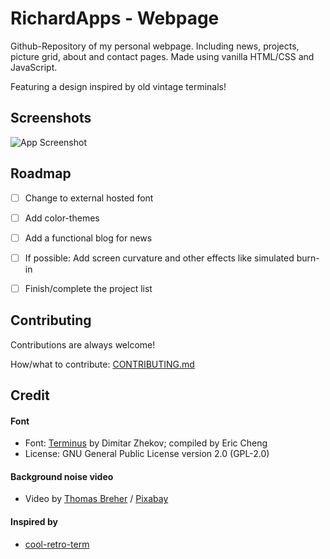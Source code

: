 
# RichardApps - Webpage
Github-Repository of my personal webpage. Including news, projects, picture grid, about and contact pages.
Made using vanilla HTML/CSS and JavaScript.

Featuring a design inspired by old vintage terminals!

## Screenshots

![App Screenshot](https://github.com/fr0st-iwnl/richardapps-web/blob/master/src/media/desc.png)

## Roadmap

- [ ] Change to external hosted font

- [ ] Add color-themes

- [ ] Add a functional blog for news

- [ ] If possible: Add screen curvature and other effects like simulated burn-in

- [ ] Finish/complete the project list

## Contributing

Contributions are always welcome!

How/what to contribute: [CONTRIBUTING.md](CONTRIBUTING.md)

## Credit

#### Font
- Font: [Terminus](https://github.com/chrissimpkins/codeface/tree/master/fonts/terminus) by Dimitar Zhekov; compiled by Eric Cheng
- License: GNU General Public License version 2.0 (GPL-2.0)

#### Background noise video
- Video by [Thomas Breher](https://pixabay.com/de/users/tbit-715211/?utm_source=link-attribution&utm_medium=referral&utm_campaign=video&utm_content=1285) / [Pixabay](https://pixabay.com/de/videos/fernseher-st%C3%B6rung-bildrauschen-1285/)

#### Inspired by
- [cool-retro-term](https://github.com/Swordfish90/cool-retro-term)
